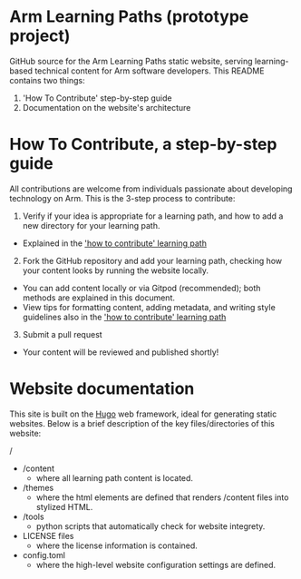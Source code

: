 # Arm Learning Paths (prototype project)

GitHub source for the Arm Learning Paths static website, serving learning-based technical content for Arm software developers. 
This README contains two things:
1. 'How To Contribute' step-by-step guide
2. Documentation on the website's architecture

# How To Contribute, a step-by-step guide

All contributions are welcome from individuals passionate about developing technology on Arm. 
This is the 3-step process to contribute:

1. Verify if your idea is appropriate for a learning path, and how to add a new directory for your learning path.
  - Explained in the ['how to contribute' learning path](http://www.armswdev.tk/learning-paths/cross-platform/_example-learning-path/)
2. Fork the GitHub repository and add your learning path, checking how your content looks by running the website locally.
  - You can add content locally or via Gitpod (recommended); both methods are explained in this document.
  - View tips for formatting content, adding metadata, and writing style guidelines also in the ['how to contribute' learning path](http://www.armswdev.tk/learning-paths/cross-platform/_example-learning-path/)
3. Submit a pull request
  - Your content will be reviewed and published shortly!


# Website documentation

This site is built on the [Hugo](https://gohugo.io/) web framework, ideal for generating static websites. Below is a brief description of the key files/directories of this website:

/
  * /content
    * where all learning path content is located.
  * /themes
    * where the html elements are defined that renders /content files into stylized HTML.
  * /tools
    * python scripts that automatically check for website integrety.
  * LICENSE files
    * where the license information is contained.
  * config.toml
    * where the high-level website configuration settings are defined.
 

